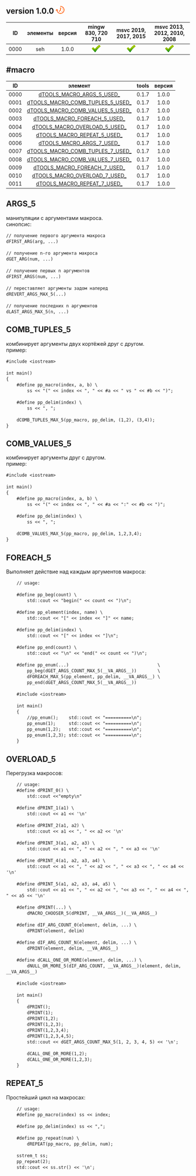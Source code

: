 ﻿
[P]: ../images/progress.png
[V]: ../images/success.png
[X]: ../images/failed.png
[D]: ../images/danger.png
[E]: ../images/empty.png
[N]: ../images/na.png

version 1.0.0  [![P]][M]
---

| **ID** | элементы | версия | mingw 830, 720 710 | msvc 2019, 2017, 2015 | msvc 2013, 2012, 2010, 2008 |  
|:------:|:--------:|:------:|:------------------:|:---------------------:|:---------------------------:|  
|  0000  | seh      | 1.0.0  |   [![V]][MINGW]    |  [![V]][VS-NEW]       | [![V]][VS-OLD]              |  

[M]: #macro
[MINGW]:   #mingw-new        "поддержка компиляторов mingw"  
[VS-NEW]:  #msvc-new         "поддержка новых компиляторов msvc"  
[VS-OLD]:  #msvc-old         "поддержка старых компиляторов msvc"  

#macro
---

| **ID** | элемент                                | tools | версия |  
|:------:|:--------------------------------------:|:-----:|:------:|  
|  0000  | [dTOOLS_MACRO_ARGS_5_USED_][00]        | 0.1.7 | 1.0.0  |  
|  0001  | [dTOOLS_MACRO_COMB_TUPLES_5_USED_][01] | 0.1.7 | 1.0.0  |  
|  0002  | [dTOOLS_MACRO_COMB_VALUES_5_USED_][02] | 0.1.7 | 1.0.0  |  
|  0003  | [dTOOLS_MACRO_FOREACH_5_USED_][03]     | 0.1.7 | 1.0.0  |  
|  0004  | [dTOOLS_MACRO_OVERLOAD_5_USED_][04]    | 0.1.7 | 1.0.0  |  
|  0005  | [dTOOLS_MACRO_REPEAT_5_USED_][05]      | 0.1.7 | 1.0.0  |  
|  0006  | [dTOOLS_MACRO_ARGS_7_USED_][06]        | 0.1.7 | 1.0.0  |  
|  0007  | [dTOOLS_MACRO_COMB_TUPLES_7_USED_][07] | 0.1.7 | 1.0.0  |  
|  0008  | [dTOOLS_MACRO_COMB_VALUES_7_USED_][08] | 0.1.7 | 1.0.0  |  
|  0009  | [dTOOLS_MACRO_FOREACH_7_USED_][09]     | 0.1.7 | 1.0.0  |  
|  0010  | [dTOOLS_MACRO_OVERLOAD_7_USED_][10]    | 0.1.7 | 1.0.0  |  
|  0011  | [dTOOLS_MACRO_REPEAT_7_USED_][11]      | 0.1.7 | 1.0.0  |  

[00]: #ARGS_5         "обработка аргументов макроса"  
[01]: #COMB_TUPLES_5  "комбинирует элементы двух кортежей"  
[02]: #COMB_VALUES_5  "комбинирует аргументы друг с другом"  
[03]: #FOREACH_5      "выполняет действие над каждым аргументов макроса"  
[04]: #OVERLOAD_5     "перегрузка макросов под различное количество аргументов"  
[05]: #REPEAT_5       "цикл repeat на макросах"  

[06]: #ARGS_7         "обработка аргументов макроса"  
[07]: #COMB_TUPLES_7  "комбинирует элементы двух кортежей"  
[08]: #COMB_VALUES_7  "комбинирует аргументы друг с другом"  
[09]: #FOREACH_7      "выполняет действие над каждым аргументов макроса"  
[10]: #OVERLOAD_7     "перегрузка макросов под различное количество аргументов"  
[11]: #REPEAT_7       "цикл repeat на макросах"  

ARGS_5
----

манипуляции с аргументами макроса.  
синопсис:  

```
// получение первого аргумента макроса
dFIRST_ARG(arg, ...)

// получение n-го аргумента макроса
dGET_ARG(num, ...)

// получение первых n аргументов
dFIRST_ARGS(num, ...)

// переставляет аргументы задом наперед
dREVERT_ARGS_MAX_5(...)

// получение последних n аргументов
dLAST_ARGS_MAX_5(n, ...)
```

COMB_TUPLES_5
----

комбинирует аргументы двух кортёжей друг с другом.  
пример:  

```
#include <iostream>

int main()
{
    #define pp_macro(index, a, b) \
        ss << "(" << index << ", " << #a << " vs " << #b << ")";

    #define pp_delim(index) \
        ss << ", ";
    
    dCOMB_TUPLES_MAX_5(pp_macro, pp_delim, (1,2), (3,4));
}
```

COMB_VALUES_5
----

комбинирует аргументы друг с другом.  
пример:  

```
#include <iostream>

int main()
{
    #define pp_macro(index, a, b) \
        ss << "(" << index << ", " << #a << ":" << #b << ")";
        
    #define pp_delim(index) \
        ss << ", ";
    
    dCOMB_VALUES_MAX_5(pp_macro, pp_delim, 1,2,3,4);
}
```

FOREACH_5
----

Выполняет действие над каждым аргументов макроса:  

```
    // usage: 

    #define pp_beg(count) \
        std::cout << "begin(" << count << ")\n";

    #define pp_element(index, name) \
        std::cout << "[" << index << "]" << name;

    #define pp_delim(index) \
        std::cout << "[" << index << "]\n";

    #define pp_end(count) \
        std::cout << "\n" << "end(" << count << ")\n";

    #define pp_enum(...)                                  \
        pp_beg(dGET_ARGS_COUNT_MAX_5(__VA_ARGS__))        \
        dFOREACH_MAX_5(pp_element, pp_delim, __VA_ARGS__) \
        pp_end(dGET_ARGS_COUNT_MAX_5(__VA_ARGS__))

    #include <iostream>
    
    int main()
    {
        //pp_enum();    std::cout << "==========\n";
        pp_enum(1);     std::cout << "==========\n";
        pp_enum(1,2);   std::cout << "==========\n";
        pp_enum(1,2,3); std::cout << "==========\n";
    }
```

OVERLOAD_5
----

Перегрузка макросов:  

```
    // usage: 
    #define dPRINT_0() \
        std::cout <<"empty\n"
    
    #define dPRINT_1(a1) \
        std::cout << a1 << '\n'
    
    #define dPRINT_2(a1, a2) \
        std::cout << a1 << ", " << a2 << '\n'
    
    #define dPRINT_3(a1, a2, a3) \
        std::cout << a1 << ", " << a2 << ", " << a3 << '\n'
    
    #define dPRINT_4(a1, a2, a3, a4) \
        std::cout << a1 << ", " << a2 << ", " << a3 << ", " << a4 << '\n'
    
    #define dPRINT_5(a1, a2, a3, a4, a5) \
        std::cout << a1 << ", " << a2 << ", "<< a3 << ", " << a4 << ", " << a5 << '\n'
    
    #define dPRINT(...) \
        dMACRO_CHOOSER_5(dPRINT, __VA_ARGS__)(__VA_ARGS__)

    #define dIF_ARG_COUNT_0(element, delim, ...) \
        dPRINT(element, delim)

    #define dIF_ARG_COUNT_N(element, delim, ...) \
        dPRINT(element, delim, __VA_ARGS__)

    #define dCALL_ONE_OR_MORE(element, delim, ...) \
        dNULL_OR_MORE_5(dIF_ARG_COUNT, __VA_ARGS__)(element, delim, __VA_ARGS__)
    
    #include <iostream>
    
    int main()
    {
        dPRINT();
        dPRINT(1);
        dPRINT(1,2);
        dPRINT(1,2,3);
        dPRINT(1,2,3,4);
        dPRINT(1,2,3,4,5);
        std::cout << dGET_ARGS_COUNT_MAX_5(1, 2, 3, 4, 5) << '\n';

        dCALL_ONE_OR_MORE(1,2);
        dCALL_ONE_OR_MORE(1,2,3);
    }
```

REPEAT_5
----

Простейший цикл на макросах:  

```
    // usage: 
    #define pp_macro(index) ss << index;

    #define pp_delim(index) ss << ",";
    
    #define pp_repeat(num) \
        dREPEAT(pp_macro, pp_delim, num);

    sstrem_t ss;
    pp_repeat(2);
    std::cout << ss.str() << '\n';
```
